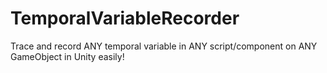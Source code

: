 # TemporalVariableRecorder
Trace and record ANY temporal variable in ANY script/component on ANY GameObject in Unity easily!
